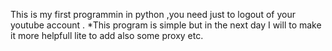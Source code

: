 This is my first programmin in python ,you need just to logout of your youtube account .
*This program is simple but in the next day I will to make it more helpfull lite to add also some proxy etc.
